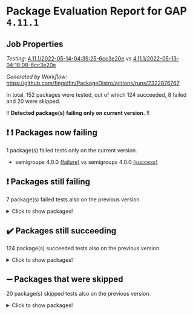 # Package Evaluation Report for GAP `4.11.1`

## Job Properties

*Testing:* [4.11.1/2022-05-14-04:39:25-6cc3e20e](https://github.com/fingolfin/PackageDistro/blob/data/reports/4.11.1/2022-05-14-04:39:25-6cc3e20e) vs [4.11.1/2022-05-13-04:18:08-6cc3e20e](https://github.com/fingolfin/PackageDistro/blob/data/reports/4.11.1/2022-05-13-04:18:08-6cc3e20e)

*Generated by Workflow:* https://github.com/fingolfin/PackageDistro/actions/runs/2322876767

In total, 152 packages were tested, out of which 124 succeeded, 8 failed and 20 were skipped.

:bangbang: **Detected package(s) failing only on current version.** :bangbang:

## :exclamation: :exclamation: Packages now failing

1 package(s) failed tests only on the current version.
- semigroups 4.0.0 [(failure)](https://github.com/fingolfin/PackageDistro/runs/6432404209?check_suite_focus=true) vs semigroups 4.0.0 [(success)](https://github.com/fingolfin/PackageDistro/runs/6417215832?check_suite_focus=true) <br>

## :exclamation: Packages still failing

7 package(s) failed tests also on the previous version.
<details><summary>Click to show packages!</summary>
- fining 1.4.1 [(failure)](https://github.com/fingolfin/PackageDistro/runs/6432402488?check_suite_focus=true)
- francy 1.2.4 [(failure)](https://github.com/fingolfin/PackageDistro/runs/6432402780?check_suite_focus=true)
- hap 1.39 [(failure)](https://github.com/fingolfin/PackageDistro/runs/6432403123?check_suite_focus=true)
- normalizinterface 1.3.2 [(failure)](https://github.com/fingolfin/PackageDistro/runs/6432403756?check_suite_focus=true)
- packagemanager 1.2 [(failure)](https://github.com/fingolfin/PackageDistro/runs/6432403870?check_suite_focus=true)
- recog 1.3.2 [(failure)](https://github.com/fingolfin/PackageDistro/runs/6432404116?check_suite_focus=true)
- transgrp 3.6.1 [(failure)](https://github.com/fingolfin/PackageDistro/runs/6432404450?check_suite_focus=true)
</details>

## :heavy_check_mark: Packages still succeeding

124 package(s) succeeded tests also on the previous version.
<details><summary>Click to show packages!</summary>
- ace 5.4 [(success)](https://github.com/fingolfin/PackageDistro/runs/6432401280?check_suite_focus=true)
- aclib 1.3.2 [(success)](https://github.com/fingolfin/PackageDistro/runs/6432401301?check_suite_focus=true)
- agt 0.2 [(success)](https://github.com/fingolfin/PackageDistro/runs/6432401318?check_suite_focus=true)
- alnuth 3.2.1 [(success)](https://github.com/fingolfin/PackageDistro/runs/6432401338?check_suite_focus=true)
- anupq 3.2.6 [(success)](https://github.com/fingolfin/PackageDistro/runs/6432401351?check_suite_focus=true)
- atlasrep 2.1.2 [(success)](https://github.com/fingolfin/PackageDistro/runs/6432401374?check_suite_focus=true)
- autodoc 2022.03.10 [(success)](https://github.com/fingolfin/PackageDistro/runs/6432401392?check_suite_focus=true)
- automata 1.15 [(success)](https://github.com/fingolfin/PackageDistro/runs/6432401410?check_suite_focus=true)
- automgrp 1.3.2 [(success)](https://github.com/fingolfin/PackageDistro/runs/6432401436?check_suite_focus=true)
- autpgrp 1.10.2 [(success)](https://github.com/fingolfin/PackageDistro/runs/6432401462?check_suite_focus=true)
- cap 2022.05-01 [(success)](https://github.com/fingolfin/PackageDistro/runs/6432401482?check_suite_focus=true)
- caratinterface 2.3.3 [(success)](https://github.com/fingolfin/PackageDistro/runs/6432401497?check_suite_focus=true)
- cddinterface 2020.06.24 [(success)](https://github.com/fingolfin/PackageDistro/runs/6432401513?check_suite_focus=true)
- circle 1.6.5 [(success)](https://github.com/fingolfin/PackageDistro/runs/6432401528?check_suite_focus=true)
- cohomolo 1.6.10 [(success)](https://github.com/fingolfin/PackageDistro/runs/6432401549?check_suite_focus=true)
- congruence 1.2.4 [(success)](https://github.com/fingolfin/PackageDistro/runs/6432401600?check_suite_focus=true)
- corelg 1.56 [(success)](https://github.com/fingolfin/PackageDistro/runs/6432401672?check_suite_focus=true)
- crime 1.6 [(success)](https://github.com/fingolfin/PackageDistro/runs/6432401752?check_suite_focus=true)
- crisp 1.4.5 [(success)](https://github.com/fingolfin/PackageDistro/runs/6432401854?check_suite_focus=true)
- crypting 0.10 [(success)](https://github.com/fingolfin/PackageDistro/runs/6432401927?check_suite_focus=true)
- cryst 4.1.24 [(success)](https://github.com/fingolfin/PackageDistro/runs/6432401988?check_suite_focus=true)
- crystcat 1.1.9 [(success)](https://github.com/fingolfin/PackageDistro/runs/6432402039?check_suite_focus=true)
- ctbllib 1.3.4 [(success)](https://github.com/fingolfin/PackageDistro/runs/6432402085?check_suite_focus=true)
- cubefree 1.19 [(success)](https://github.com/fingolfin/PackageDistro/runs/6432402121?check_suite_focus=true)
- curlinterface 2.2.2 [(success)](https://github.com/fingolfin/PackageDistro/runs/6432402147?check_suite_focus=true)
- cvec 2.7.5 [(success)](https://github.com/fingolfin/PackageDistro/runs/6432402175?check_suite_focus=true)
- datastructures 0.2.7 [(success)](https://github.com/fingolfin/PackageDistro/runs/6432402196?check_suite_focus=true)
- deepthought 1.0.5 [(success)](https://github.com/fingolfin/PackageDistro/runs/6432402219?check_suite_focus=true)
- design 1.7 [(success)](https://github.com/fingolfin/PackageDistro/runs/6432402237?check_suite_focus=true)
- difsets 2.3.1 [(success)](https://github.com/fingolfin/PackageDistro/runs/6432402264?check_suite_focus=true)
- digraphs 1.5.2 [(success)](https://github.com/fingolfin/PackageDistro/runs/6432402286?check_suite_focus=true)
- edim 1.3.5 [(success)](https://github.com/fingolfin/PackageDistro/runs/6432402324?check_suite_focus=true)
- example 4.3.1 [(success)](https://github.com/fingolfin/PackageDistro/runs/6432402348?check_suite_focus=true)
- factint 1.6.3 [(success)](https://github.com/fingolfin/PackageDistro/runs/6432402403?check_suite_focus=true)
- ferret 1.0.7 [(success)](https://github.com/fingolfin/PackageDistro/runs/6432402429?check_suite_focus=true)
- fga 1.4.0 [(success)](https://github.com/fingolfin/PackageDistro/runs/6432402455?check_suite_focus=true)
- float 1.0.3 [(success)](https://github.com/fingolfin/PackageDistro/runs/6432402532?check_suite_focus=true)
- format 1.4.3 [(success)](https://github.com/fingolfin/PackageDistro/runs/6432402581?check_suite_focus=true)
- forms 1.2.7 [(success)](https://github.com/fingolfin/PackageDistro/runs/6432402633?check_suite_focus=true)
- fplsa 1.2.5 [(success)](https://github.com/fingolfin/PackageDistro/runs/6432402684?check_suite_focus=true)
- fr 2.4.8 [(success)](https://github.com/fingolfin/PackageDistro/runs/6432402737?check_suite_focus=true)
- fwtree 1.3 [(success)](https://github.com/fingolfin/PackageDistro/runs/6432402815?check_suite_focus=true)
- gbnp 1.0.5 [(success)](https://github.com/fingolfin/PackageDistro/runs/6432402849?check_suite_focus=true)
- generalizedmorphismsforcap 2022.03-03 [(success)](https://github.com/fingolfin/PackageDistro/runs/6432402881?check_suite_focus=true)
- genss 1.6.6 [(success)](https://github.com/fingolfin/PackageDistro/runs/6432402910?check_suite_focus=true)
- gradedringforhomalg 2022.03-01 [(success)](https://github.com/fingolfin/PackageDistro/runs/6432402931?check_suite_focus=true)
- grape 4.8.5 [(success)](https://github.com/fingolfin/PackageDistro/runs/6432402960?check_suite_focus=true)
- groupoids 1.69 [(success)](https://github.com/fingolfin/PackageDistro/runs/6432402993?check_suite_focus=true)
- grpconst 2.6.2 [(success)](https://github.com/fingolfin/PackageDistro/runs/6432403019?check_suite_focus=true)
- guarana 0.96.3 [(success)](https://github.com/fingolfin/PackageDistro/runs/6432403053?check_suite_focus=true)
- guava 3.16 [(success)](https://github.com/fingolfin/PackageDistro/runs/6432403090?check_suite_focus=true)
- hapcryst 0.1.14 [(success)](https://github.com/fingolfin/PackageDistro/runs/6432403150?check_suite_focus=true)
- hecke 1.5.3 [(success)](https://github.com/fingolfin/PackageDistro/runs/6432403175?check_suite_focus=true)
- help 3.5 [(success)](https://github.com/fingolfin/PackageDistro/runs/6432403201?check_suite_focus=true)
- idrel 2.43 [(success)](https://github.com/fingolfin/PackageDistro/runs/6432403234?check_suite_focus=true)
- images 1.3.1 [(success)](https://github.com/fingolfin/PackageDistro/runs/6432403257?check_suite_focus=true)
- intpic 0.2.4 [(success)](https://github.com/fingolfin/PackageDistro/runs/6432403280?check_suite_focus=true)
- io 4.7.2 [(success)](https://github.com/fingolfin/PackageDistro/runs/6432403316?check_suite_focus=true)
- irredsol 1.4.3 [(success)](https://github.com/fingolfin/PackageDistro/runs/6432403337?check_suite_focus=true)
- json 2.1.0 [(success)](https://github.com/fingolfin/PackageDistro/runs/6432403360?check_suite_focus=true)
- jupyterkernel 1.4.1 [(success)](https://github.com/fingolfin/PackageDistro/runs/6432403376?check_suite_focus=true)
- jupyterviz 1.5.1 [(success)](https://github.com/fingolfin/PackageDistro/runs/6432403397?check_suite_focus=true)
- kan 1.34 [(success)](https://github.com/fingolfin/PackageDistro/runs/6432403419?check_suite_focus=true)
- kbmag 1.5.9 [(success)](https://github.com/fingolfin/PackageDistro/runs/6432403442?check_suite_focus=true)
- laguna 3.9.5 [(success)](https://github.com/fingolfin/PackageDistro/runs/6432403459?check_suite_focus=true)
- liealgdb 2.2.1 [(success)](https://github.com/fingolfin/PackageDistro/runs/6432403482?check_suite_focus=true)
- liepring 2.6 [(success)](https://github.com/fingolfin/PackageDistro/runs/6432403498?check_suite_focus=true)
- liering 2.4.2 [(success)](https://github.com/fingolfin/PackageDistro/runs/6432403524?check_suite_focus=true)
- linearalgebraforcap 2022.04-02 [(success)](https://github.com/fingolfin/PackageDistro/runs/6432403548?check_suite_focus=true)
- loops 3.4.1 [(success)](https://github.com/fingolfin/PackageDistro/runs/6432403566?check_suite_focus=true)
- lpres 1.0.3 [(success)](https://github.com/fingolfin/PackageDistro/runs/6432403590?check_suite_focus=true)
- majoranaalgebras 1.4 [(success)](https://github.com/fingolfin/PackageDistro/runs/6432403604?check_suite_focus=true)
- mapclass 1.4.5 [(success)](https://github.com/fingolfin/PackageDistro/runs/6432403624?check_suite_focus=true)
- matgrp 0.64 [(success)](https://github.com/fingolfin/PackageDistro/runs/6432403642?check_suite_focus=true)
- modisom 2.5.2 [(success)](https://github.com/fingolfin/PackageDistro/runs/6432403659?check_suite_focus=true)
- modulepresentationsforcap 2022.03-02 [(success)](https://github.com/fingolfin/PackageDistro/runs/6432403673?check_suite_focus=true)
- monoidalcategories 2022.04-04 [(success)](https://github.com/fingolfin/PackageDistro/runs/6432403686?check_suite_focus=true)
- nconvex 2020.11-04 [(success)](https://github.com/fingolfin/PackageDistro/runs/6432403704?check_suite_focus=true)
- nilmat 1.4.1 [(success)](https://github.com/fingolfin/PackageDistro/runs/6432403727?check_suite_focus=true)
- nock 1.5 [(success)](https://github.com/fingolfin/PackageDistro/runs/6432403742?check_suite_focus=true)
- nq 2.5.8 [(success)](https://github.com/fingolfin/PackageDistro/runs/6432403772?check_suite_focus=true)
- numericalsgps 1.3.0 [(success)](https://github.com/fingolfin/PackageDistro/runs/6432403788?check_suite_focus=true)
- openmath 11.5.1 [(success)](https://github.com/fingolfin/PackageDistro/runs/6432403803?check_suite_focus=true)
- orb 4.8.4 [(success)](https://github.com/fingolfin/PackageDistro/runs/6432403847?check_suite_focus=true)
- patternclass 2.4.2 [(success)](https://github.com/fingolfin/PackageDistro/runs/6432403895?check_suite_focus=true)
- permut 2.0.4 [(success)](https://github.com/fingolfin/PackageDistro/runs/6432403922?check_suite_focus=true)
- polenta 1.3.10 [(success)](https://github.com/fingolfin/PackageDistro/runs/6432403940?check_suite_focus=true)
- polymaking 0.8.6 [(success)](https://github.com/fingolfin/PackageDistro/runs/6432403958?check_suite_focus=true)
- primgrp 3.4.1 [(success)](https://github.com/fingolfin/PackageDistro/runs/6432403983?check_suite_focus=true)
- profiling 2.5.0 [(success)](https://github.com/fingolfin/PackageDistro/runs/6432404000?check_suite_focus=true)
- qpa 1.33 [(success)](https://github.com/fingolfin/PackageDistro/runs/6432404022?check_suite_focus=true)
- quagroup 1.8.3 [(success)](https://github.com/fingolfin/PackageDistro/runs/6432404040?check_suite_focus=true)
- radiroot 2.9 [(success)](https://github.com/fingolfin/PackageDistro/runs/6432404060?check_suite_focus=true)
- rcwa 4.6.4 [(success)](https://github.com/fingolfin/PackageDistro/runs/6432404082?check_suite_focus=true)
- rds 1.8 [(success)](https://github.com/fingolfin/PackageDistro/runs/6432404102?check_suite_focus=true)
- repndecomp 1.2.1 [(success)](https://github.com/fingolfin/PackageDistro/runs/6432404133?check_suite_focus=true)
- repsn 3.1.0 [(success)](https://github.com/fingolfin/PackageDistro/runs/6432404150?check_suite_focus=true)
- resclasses 4.7.2 [(success)](https://github.com/fingolfin/PackageDistro/runs/6432404164?check_suite_focus=true)
- scscp 2.3.1 [(success)](https://github.com/fingolfin/PackageDistro/runs/6432404187?check_suite_focus=true)
- sglppow 2.2 [(success)](https://github.com/fingolfin/PackageDistro/runs/6432404229?check_suite_focus=true)
- sgpviz 0.999.5 [(success)](https://github.com/fingolfin/PackageDistro/runs/6432404258?check_suite_focus=true)
- simpcomp 2.1.14 [(success)](https://github.com/fingolfin/PackageDistro/runs/6432404272?check_suite_focus=true)
- singular 2020.12.18 [(success)](https://github.com/fingolfin/PackageDistro/runs/6432404290?check_suite_focus=true)
- sla 1.5.3 [(success)](https://github.com/fingolfin/PackageDistro/runs/6432404301?check_suite_focus=true)
- smallgrp 1.5 [(success)](https://github.com/fingolfin/PackageDistro/runs/6432404324?check_suite_focus=true)
- smallsemi 0.6.13 [(success)](https://github.com/fingolfin/PackageDistro/runs/6432404339?check_suite_focus=true)
- sonata 2.9.4 [(success)](https://github.com/fingolfin/PackageDistro/runs/6432404357?check_suite_focus=true)
- sophus 1.25 [(success)](https://github.com/fingolfin/PackageDistro/runs/6432404368?check_suite_focus=true)
- spinsym 1.5.2 [(success)](https://github.com/fingolfin/PackageDistro/runs/6432404382?check_suite_focus=true)
- symbcompcc 1.3.2 [(success)](https://github.com/fingolfin/PackageDistro/runs/6432404396?check_suite_focus=true)
- thelma 1.3 [(success)](https://github.com/fingolfin/PackageDistro/runs/6432404408?check_suite_focus=true)
- tomlib 1.2.9 [(success)](https://github.com/fingolfin/PackageDistro/runs/6432404421?check_suite_focus=true)
- toric 1.9.5 [(success)](https://github.com/fingolfin/PackageDistro/runs/6432404434?check_suite_focus=true)
- ugaly 4.0.2 [(success)](https://github.com/fingolfin/PackageDistro/runs/6432404463?check_suite_focus=true)
- unipot 1.5 [(success)](https://github.com/fingolfin/PackageDistro/runs/6432404481?check_suite_focus=true)
- unitlib 4.1.0 [(success)](https://github.com/fingolfin/PackageDistro/runs/6432404503?check_suite_focus=true)
- utils 0.72 [(success)](https://github.com/fingolfin/PackageDistro/runs/6432404515?check_suite_focus=true)
- uuid 0.7 [(success)](https://github.com/fingolfin/PackageDistro/runs/6432404530?check_suite_focus=true)
- walrus 0.9991 [(success)](https://github.com/fingolfin/PackageDistro/runs/6432404545?check_suite_focus=true)
- wedderga 4.10.2 [(success)](https://github.com/fingolfin/PackageDistro/runs/6432404561?check_suite_focus=true)
- xmod 2.88 [(success)](https://github.com/fingolfin/PackageDistro/runs/6432404581?check_suite_focus=true)
- xmodalg 1.22 [(success)](https://github.com/fingolfin/PackageDistro/runs/6432404606?check_suite_focus=true)
- yangbaxter 0.10.0 [(success)](https://github.com/fingolfin/PackageDistro/runs/6432404624?check_suite_focus=true)
- zeromqinterface 0.13 [(success)](https://github.com/fingolfin/PackageDistro/runs/6432404645?check_suite_focus=true)
</details>

## :heavy_minus_sign: Packages that were skipped

20 package(s) skipped tests also on the previous version.
<details><summary>Click to show packages!</summary>
- 4ti2interface 2022.03-01 [(skipped)](https://github.com/fingolfin/PackageDistro/runs/6432365730?check_suite_focus=true)
- browse 1.8.14 [(skipped)](https://github.com/fingolfin/PackageDistro/runs/6432365730?check_suite_focus=true)
- examplesforhomalg 2022.03-01 [(skipped)](https://github.com/fingolfin/PackageDistro/runs/6432365730?check_suite_focus=true)
- gapdoc 1.6.5 [(skipped)](https://github.com/fingolfin/PackageDistro/runs/6432365730?check_suite_focus=true)
- gauss 2022.03-01 [(skipped)](https://github.com/fingolfin/PackageDistro/runs/6432365730?check_suite_focus=true)
- gaussforhomalg 2022.03-01 [(skipped)](https://github.com/fingolfin/PackageDistro/runs/6432365730?check_suite_focus=true)
- gradedmodules 2022.03-01 [(skipped)](https://github.com/fingolfin/PackageDistro/runs/6432365730?check_suite_focus=true)
- homalg 2022.03-01 [(skipped)](https://github.com/fingolfin/PackageDistro/runs/6432365730?check_suite_focus=true)
- homalgtocas 2022.03-01 [(skipped)](https://github.com/fingolfin/PackageDistro/runs/6432365730?check_suite_focus=true)
- io_forhomalg 2022.03-01 [(skipped)](https://github.com/fingolfin/PackageDistro/runs/6432365730?check_suite_focus=true)
- itc 1.5.1 [(skipped)](https://github.com/fingolfin/PackageDistro/runs/6432365730?check_suite_focus=true)
- localizeringforhomalg 2022.03-01 [(skipped)](https://github.com/fingolfin/PackageDistro/runs/6432365730?check_suite_focus=true)
- matricesforhomalg 2022.04-01 [(skipped)](https://github.com/fingolfin/PackageDistro/runs/6432365730?check_suite_focus=true)
- modules 2022.03-01 [(skipped)](https://github.com/fingolfin/PackageDistro/runs/6432365730?check_suite_focus=true)
- polycyclic 2.16 [(skipped)](https://github.com/fingolfin/PackageDistro/runs/6432365730?check_suite_focus=true)
- ringsforhomalg 2022.04-01 [(skipped)](https://github.com/fingolfin/PackageDistro/runs/6432365730?check_suite_focus=true)
- sco 2022.03-01 [(skipped)](https://github.com/fingolfin/PackageDistro/runs/6432365730?check_suite_focus=true)
- toolsforhomalg 2022.04-03 [(skipped)](https://github.com/fingolfin/PackageDistro/runs/6432365730?check_suite_focus=true)
- toricvarieties 2022.03.23 [(skipped)](https://github.com/fingolfin/PackageDistro/runs/6432365730?check_suite_focus=true)
- xgap 4.31 [(skipped)](https://github.com/fingolfin/PackageDistro/runs/6432365730?check_suite_focus=true)
</details>


